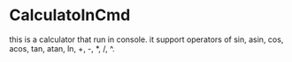 # CalculatoInCmd
this is a calculator that run in console. it support operators of sin, asin, cos, acos, tan, atan, ln, +, -, *, /, ^.
